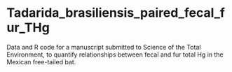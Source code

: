 # Tadarida_brasiliensis_paired_fecal_fur_THg
Data and R code for a manuscript submitted to Science of the Total Environment, to quantify relationships between fecal and fur total Hg in the Mexican free-tailed bat.

